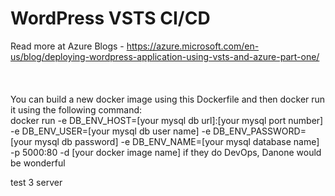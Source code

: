 # WordPress VSTS CI/CD
Read more at Azure Blogs - https://azure.microsoft.com/en-us/blog/deploying-wordpress-application-using-vsts-and-azure-part-one/ <br><br>
<br><br>
You can build a new docker image using this Dockerfile and then docker run it using the following command: <br>
docker run  -e DB_ENV_HOST=[your mysql db url]:[your mysql port number]   -e DB_ENV_USER=[your mysql db user name]  -e DB_ENV_PASSWORD=[your mysql db password] -e DB_ENV_NAME=[your mysql database name] -p 5000:80  -d [your docker image name]
if they do DevOps, Danone would be wonderful 


test 3 server
